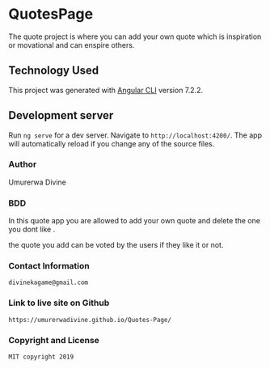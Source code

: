 # QuotesPage

The quote project is where you can add your own quote which is inspiration or movational and can enspire others.

## Technology Used

This project was generated with [Angular CLI](https://github.com/angular/angular-cli) version 7.2.2.

## Development server

Run `ng serve` for a dev server. Navigate to `http://localhost:4200/`. The app will automatically reload if you change any of the source files.


### Author 

Umurerwa Divine

### BDD

In this quote app you are allowed to add your own quote and delete
the one you dont like .

the quote you add can be voted by the users if they like it or not.

### Contact Information
```
divinekagame@gmail.com
```
### Link to live site on Github
```
https://umurerwadivine.github.io/Quotes-Page/
```

### Copyright and License
```
MIT copyright 2019
